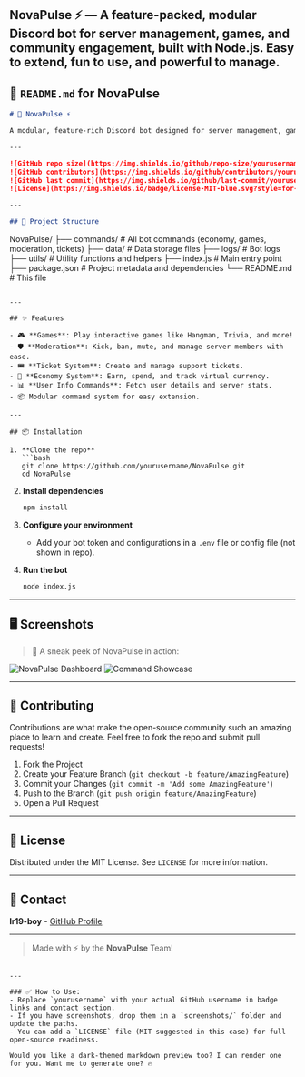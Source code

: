 NovaPulse ⚡ — A feature-packed, modular Discord bot for server management, games, and community engagement, built with Node.js. Easy to extend, fun to use, and powerful to manage. 
---

## 📜 `README.md` for **NovaPulse**

```markdown
# 🚀 NovaPulse ⚡

A modular, feature-rich Discord bot designed for server management, games, and community engagement. Built with love in Node.js and JavaScript!

---

![GitHub repo size](https://img.shields.io/github/repo-size/yourusername/NovaPulse?color=blue&style=for-the-badge)
![GitHub contributors](https://img.shields.io/github/contributors/yourusername/NovaPulse?style=for-the-badge)
![GitHub last commit](https://img.shields.io/github/last-commit/yourusername/NovaPulse?color=green&style=for-the-badge)
![License](https://img.shields.io/badge/license-MIT-blue.svg?style=for-the-badge)

---

## 📂 Project Structure

```

NovaPulse/
├── commands/       # All bot commands (economy, games, moderation, tickets)
├── data/           # Data storage files
├── logs/           # Bot logs
├── utils/          # Utility functions and helpers
├── index.js        # Main entry point
├── package.json    # Project metadata and dependencies
└── README.md       # This file

````

---

## ✨ Features

- 🎮 **Games**: Play interactive games like Hangman, Trivia, and more!
- 🛡️ **Moderation**: Kick, ban, mute, and manage server members with ease.
- 🎟️ **Ticket System**: Create and manage support tickets.
- 💸 **Economy System**: Earn, spend, and track virtual currency.
- 📊 **User Info Commands**: Fetch user details and server stats.
- 📦 Modular command system for easy extension.

---

## 📦 Installation

1. **Clone the repo**
   ```bash
   git clone https://github.com/yourusername/NovaPulse.git
   cd NovaPulse
````

2. **Install dependencies**

   ```bash
   npm install
   ```

3. **Configure your environment**

   * Add your bot token and configurations in a `.env` file or config file (not shown in repo).

4. **Run the bot**

   ```bash
   node index.js
   ```

---

## 🖥️ Screenshots

> 📸 A sneak peek of NovaPulse in action:

![NovaPulse Dashboard](path/to/your/screenshot1.png)
![Command Showcase](path/to/your/screenshot2.png)

---

## 🤝 Contributing

Contributions are what make the open-source community such an amazing place to learn and create. Feel free to fork the repo and submit pull requests!

1. Fork the Project
2. Create your Feature Branch (`git checkout -b feature/AmazingFeature`)
3. Commit your Changes (`git commit -m 'Add some AmazingFeature'`)
4. Push to the Branch (`git push origin feature/AmazingFeature`)
5. Open a Pull Request

---

## 📜 License

Distributed under the MIT License. See `LICENSE` for more information.

---

## 💌 Contact

**lr19-boy** - [GitHub Profile](https://github.com/yourusername)

---

> Made with ⚡ by the **NovaPulse** Team!

```

---

### ✅ How to Use:
- Replace `yourusername` with your actual GitHub username in badge links and contact section.
- If you have screenshots, drop them in a `screenshots/` folder and update the paths.
- You can add a `LICENSE` file (MIT suggested in this case) for full open-source readiness.

Would you like a dark-themed markdown preview too? I can render one for you. Want me to generate one? 🔥
```
